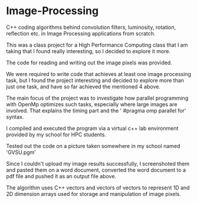 # Image-Processing

C++ coding algorithms behind convolution filters, luminosity, rotation, reflection etc. in Image Processing applications from scratch.

This was a class project for a High Performance Computing class that I am taking that I found really interesting, so I decided to explore it more.

The code for reading and writing out the image pixels was provided.

We were required to write code that achieves at least one image processing task, but I found the project interesting and decided to explore more than just one task, and have so far achieved the mentioned 4 above. 

The main focus of the project was to investigate how parallel programming with OpenMp optimizes such tasks, especially where large images are involved. That explains the timing part and the ' #pragma omp parallel for' syntax.

I compiled and executed the program via a virtual c++ lab environment provided by my school for HPC students. 

Tested out the code on a picture taken somewhere in my school named 'GVSU.pgm'

Since I couldn't upload my image results successfully, I screenshoted them and pasted them on a word document, converted the word document to a pdf file and pushed it as an output file above. 

The algorithm uses C++ vectors and vectors of vectors to represent 1D and 2D dimension arrays used for storage and manipulation of image pixels.

